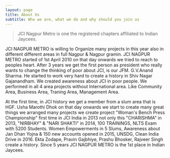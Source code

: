 ```yaml
---
layout: page
title: About Us
subtitle: Who we are, what we do and why should you join us 
---
```


> JCI Nagpur Metro is one the registered chapters affiliated to Indian Jaycees.

JCI NAGPUR METRO is willing to Organize many projects in this year also in different different
areas in full Nagpur & Nagpur gramin. JCI NAGPUR METRO started of 1st April 2010 on that day onwards we tried to reach to peoples heart. After 3 years we get the first person as president who really wants to change the thinking of poor about JCI, is our JFM. G.V.Anand Sharma. He started to work very hard to create a history in Shiv Nagar Gajanandham. We created awareness about JCI in poor people. We performed in all 4 area projects without International area. Like Community Area, Business Area, Traning Area, Management Area.

At the first time, in JCI history we get a member from a slum area that is HGF. Usha Marothi Dhok
on that day onwards we start to create many great things we arranged many projects we create project "Woman's Bench Press Championship" first time in JCI India in 2013 not only this "CHARISHMA" in 2013, "NIRBHAY" & "NARI SHAKTI" in 2014, 100 TRAININGS, NLTS Exam with 5200 Students. Women Empowerments in 5 Slums, Awareness about Jan Dhan Yojna & 150 new accounts opened in 2015, UNSDG, Clean India Drive in 2016. Ekta Zodape, Pravin Gajbhiye, Prashu Bhosker, Rajveer Singh create a history. Since 5 years JCI NAGPUR METRO is the 1st place in Indian Jaycees. 